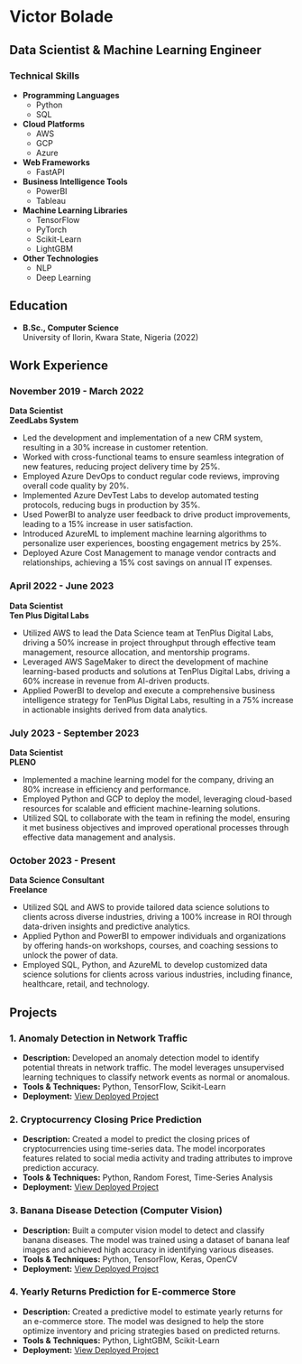 # Victor Bolade

## Data Scientist & Machine Learning Engineer

### Technical Skills
- **Programming Languages**
  - Python
  - SQL
- **Cloud Platforms**
  - AWS
  - GCP
  - Azure
- **Web Frameworks**
  - FastAPI
- **Business Intelligence Tools**
  - PowerBI
  - Tableau
- **Machine Learning Libraries**
  - TensorFlow
  - PyTorch
  - Scikit-Learn
  - LightGBM
- **Other Technologies**
  - NLP
  - Deep Learning

## Education
- **B.Sc., Computer Science**  
  University of Ilorin, Kwara State, Nigeria (2022)

## Work Experience

### November 2019 - March 2022
**Data Scientist**  
**ZeedLabs System**
- Led the development and implementation of a new CRM system, resulting in a 30% increase in customer retention.
- Worked with cross-functional teams to ensure seamless integration of new features, reducing project delivery time by 25%.
- Employed Azure DevOps to conduct regular code reviews, improving overall code quality by 20%.
- Implemented Azure DevTest Labs to develop automated testing protocols, reducing bugs in production by 35%.
- Used PowerBI to analyze user feedback to drive product improvements, leading to a 15% increase in user satisfaction.
- Introduced AzureML to implement machine learning algorithms to personalize user experiences, boosting engagement metrics by 25%.
- Deployed Azure Cost Management to manage vendor contracts and relationships, achieving a 15% cost savings on annual IT expenses.

### April 2022 - June 2023
**Data Scientist**  
**Ten Plus Digital Labs**
- Utilized AWS to lead the Data Science team at TenPlus Digital Labs, driving a 50% increase in project throughput through effective team management, resource allocation, and mentorship programs.
- Leveraged AWS SageMaker to direct the development of machine learning-based products and solutions at TenPlus Digital Labs, driving a 60% increase in revenue from AI-driven products.
- Applied PowerBI to develop and execute a comprehensive business intelligence strategy for TenPlus Digital Labs, resulting in a 75% increase in actionable insights derived from data analytics.

### July 2023 - September 2023
**Data Scientist**  
**PLENO**
- Implemented a machine learning model for the company, driving an 80% increase in efficiency and performance.
- Employed Python and GCP to deploy the model, leveraging cloud-based resources for scalable and efficient machine-learning solutions.
- Utilized SQL to collaborate with the team in refining the model, ensuring it met business objectives and improved operational processes through effective data management and analysis.

### October 2023 - Present
**Data Science Consultant**  
**Freelance**
- Utilized SQL and AWS to provide tailored data science solutions to clients across diverse industries, driving a 100% increase in ROI through data-driven insights and predictive analytics.
- Applied Python and PowerBI to empower individuals and organizations by offering hands-on workshops, courses, and coaching sessions to unlock the power of data.
- Employed SQL, Python, and AzureML to develop customized data science solutions for clients across various industries, including finance, healthcare, retail, and technology.

## Projects

### 1. Anomaly Detection in Network Traffic
- **Description:** Developed an anomaly detection model to identify potential threats in network traffic. The model leverages unsupervised learning techniques to classify network events as normal or anomalous.
- **Tools & Techniques:** Python, TensorFlow, Scikit-Learn
- **Deployment:** [View Deployed Project](https://networkintrusion.streamlit.app/)

### 2. Cryptocurrency Closing Price Prediction
- **Description:** Created a model to predict the closing prices of cryptocurrencies using time-series data. The model incorporates features related to social media activity and trading attributes to improve prediction accuracy.
- **Tools & Techniques:** Python, Random Forest, Time-Series Analysis
- **Deployment:** [View Deployed Project](https://cryptocurrencyclosingpriceprediction.streamlit.app/)

### 3. Banana Disease Detection (Computer Vision)
- **Description:** Built a computer vision model to detect and classify banana diseases. The model was trained using a dataset of banana leaf images and achieved high accuracy in identifying various diseases.
- **Tools & Techniques:** Python, TensorFlow, Keras, OpenCV
- **Deployment:** [View Deployed Project](https://bananadiseaseprediction.streamlit.app/)

### 4. Yearly Returns Prediction for E-commerce Store
- **Description:** Created a predictive model to estimate yearly returns for an e-commerce store. The model was designed to help the store optimize inventory and pricing strategies based on predicted returns.
- **Tools & Techniques:** Python, LightGBM, Scikit-Learn
- **Deployment:** [View Deployed Project](https://commerce.streamlit.app/)
